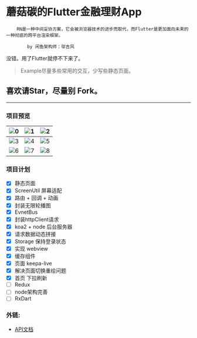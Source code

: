 # 蘑菇碳的Flutter金融理财App

```
    RN是一种中间妥协方案，它会被浏览器技术的进步而取代，而Flutter是更加面向未来的一种彻底的跨平台渲染框架。

        by 闲鱼架构师：邬吉风
```

没错。用了Flutter就停不下来了。

> Example尽量多些常用的交互，少写些静态页面。

## 喜欢请Star，尽量别 Fork。

***

### 项目预览
|![0](/preview/0.png)|![1](/preview/1.png)|![2](/preview/2.png)|
|---|---|---|
|![3](/preview/3.png)|![4](/preview/4.png)|![5](/preview/5.png)|
|![6](/preview/6.png)|![7](/preview/7.png)|![8](/preview/8.png)|

### 项目计划
* [x] 静态页面
* [x] ScreenUtil 屏幕适配
* [x] 路由 + 回调 + 动画
* [x] 封装无限轮播图
* [x] EvnetBus
* [x] 封装httpClient请求
* [x] koa2 + node 后台服务器
* [x] 请求数据动态拼接
* [x] Storage 保持登录状态
* [x] 实现 webview
* [x] 缓存组件
* [x] 页面 keepa-live
* [x] 解决页面切换重绘问题
* [x] 首页 下拉刷新
* [ ] Redux
* [ ] node架构完善
* [ ] RxDart

### 外链:
- [API文档](https://flutter.io/docs/get-started/codelab)
